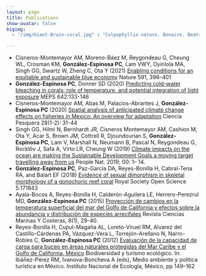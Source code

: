 ```yaml
---
layout: page
title: Publications
show-avatar: false
bigimg:  
  - "/img/Giant-Brain-coral.jpg" : "Colpophyllia natans. Bonaire. Beatrice Hudry"

---
```

 * Cisneros-Montemayor AM, Moreno-Báez M, Reygondeau G, Cheung WL, Crosman KM, __González-Espinosa PC__,  Lam VWY, Oyinlola MA, Singh GG, Swartz W, Zheng C, Ota Y (2021) [Enabling conditions for an equitable and sustainable blue economy](https://doi.org/10.1038/s41586-021-03327-3) Nature 591, 396–401 
 * __González-Espinosa PC__, Donner SD (2020) [Predicting cold-water bleaching in corals: role of temperature, and potential integration of light exposure](https://www.int-res.com/abstracts/meps/v642/p133-146) MEPS 642:133-146
 *  Cisneros-Montemayor AM, Abas M, Palacios-Abrantes J, __González-Espinosa PC__ (2020) [Spatial analysis of anticipated climate change effects on fisheries in Mexico: An overview for adaptation](https://www.gob.mx/cms/uploads/attachment/file/613551/03_Ciencia_Pesquera_28.pdf) Ciencia Pesquera 28(1-2): 31-44
 * Singh GG, Hilmi N, Bernhardt JR, Cisneros Montemayor AM, Cashion M, Ota Y, Acar S, Brown JM, Cottrell R, Djoundourian S, __González‐Espinosa PC__, Lam V, Marshall N, Neumann B, Pascal N, Reygondeau G, Rocklӧv J, Safa A, Virto LR, Cheung W (2019) [Climate impacts on the ocean are making the Sustainable Development Goals a moving target travelling away from us](https://doi.org/10.1002/pan3.26) People Nat. 2019; 00: 1– 14.
 * __González-Espinosa PC__, Paz-García DA, Reyes-Bonilla H, Cabral-Tena RA, and Balart EF (2018) [Evidence of sexual dimorphism in skeletal morphology of a gonochoric reef coral](https://doi.org/10.1098/rsos.171843) Royal Society Open Science 5:171843
 * Ayala-Bocos A, Reyes-Bonilla H, Calderón-Aguilera LE, Herrero-Perezrul MD, __González-Espinosa PC__ (2015) [Proyección de cambios en la temperatura superficial del mar del Golfo de California y efectos sobre la abundancia y distribución de especies arrecifales](https://doi.org/10.15359/revmar.8-1.2) Revista Ciencias Marinas Y Costeras, 8(1), 29-40. 
 * Reyes-Bonilla H, Cupul-Magaña AL, Loreto-Viruel RM, Alvarez del Castillo-Cárdenas PA, Vázquez-Vera L, Torrejón-Arellano N,
Narro-Robles C, __González-Espinosa PC__ (2012) [Evaluación de la capacidad de carga para buceo en áreas naturales protegidas del Mar Caribe y el Golfo de California, México](https://books.google.ca/books?id=BAHYkvJihDwC&pg=PA149&source=gbs_toc_r&cad=4#v=onepage&q&f=false) Biodiversidad y turismo ecológico. In: Ibáñez-Pérez RM, Ivanova-Boncheva A (eds), Medio ambiente y política turística en México. Instituto Nacional de Ecología, México, pp 149–162 

